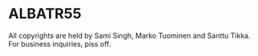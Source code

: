 # ALBATR55

All copyrights are held by Sami Singh, Marko Tuominen and Santtu Tikka. For business inquiries, piss off.
